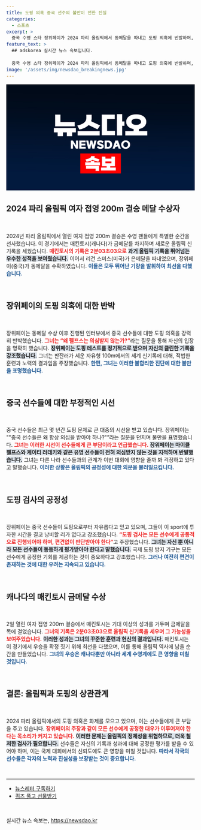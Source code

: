 ```yaml
---
title: 도핑 의혹 중국 선수의 불만이 전한 진실
categories:
  - 스포츠
excerpt: >
  중국 수영 스타 장위페이가 2024 파리 올림픽에서 동메달을 따내고 도핑 의혹에 반발하며, “펠프스는 왜 의심받지 않나?”라고 불만을 토로했다. 그의 발언이 어떤 파장을 일으킬지 주목된다.
feature_text: >
  ## adskorea 실시간 뉴스 속보입니다.

  중국 수영 스타 장위페이가 2024 파리 올림픽에서 동메달을 따내고 도핑 의혹에 반발하며, “펠프스는 왜 의심받지 않나?”라고 불만을 토로했다. 그의 발언이 어떤 파장을 일으킬지 주목된다.
image: '/assets/img/newsdao_breakingnews.jpg'
---
```


<p><img src="/assets/img/newsdao_breakingnews.jpg" alt="adskorea 속보" /></p>

<h2 data-ke-size="size26">2024 파리 올림픽 여자 접영 200m 결승 메달 수상자</h2>

<p data-ke-size="size16">&nbsp;</p>

<p>2024년 파리 올림픽에서 열린 여자 접영 200m 결승은 수영 팬들에게 특별한 순간을 선사했습니다. 이 경기에서는 매킨토시(캐나다)가 금메달를 차지하며 새로운 올림픽 신기록을 세웠습니다. <b><span style="color: #ee2323;">매킨토시의 기록은 2분03초03으로</span></b> <b><span style="background-color: #21538527;">과거 올림픽 기록을 뛰어넘는 우수한 성적을 보여줬습니다.</span></b> 이어서 리건 스미스(미국)가 은메달을 따내었으며, 장위페이(중국)가 동메달을 수확하였습니다. <b><span style="color: #1a5490;">이들은 모두 뛰어난 기량을 발휘하여 최선을 다했습니다.</span></b></p>

<p data-ke-size="size16">&nbsp;</p>

<h2 data-ke-size="size26">장위페이의 도핑 의혹에 대한 반박</h2>

<p data-ke-size="size16">&nbsp;</p>

<p>장위페이는 동메달 수상 이후 진행된 인터뷰에서 중국 선수들에 대한 도핑 의혹을 강력히 반박했습니다. <b><span style="color: #ee2323;">그녀는 “왜 펠프스는 의심받지 않는가?”</span></b>라는 질문을 통해 자신의 입장을 명확히 했습니다. <b><span style="background-color: #21538527;">장위페이는 도핑 테스트를 정기적으로 받으며 자신의 클린한 기록을 강조했습니다.</span></b> 그녀는 판잔러가 세운 자유형 100m에서의 세계 신기록에 대해, 적법한 훈련과 노력의 결과임을 주장했습니다. <b><span style="color: #1a5490;">한편, 그녀는 이러한 불합리한 진단에 대한 불만을 표명했습니다.</span></b></p>

<p data-ke-size="size16">&nbsp;</p>

<h2 data-ke-size="size26">중국 선수들에 대한 부정적인 시선</h2>

<p data-ke-size="size16">&nbsp;</p>

<p>중국 선수들은 최근 몇 년간 도핑 문제로 큰 대중의 시선을 받고 있습니다. 장위페이는 ""중국 선수들은 왜 항상 의심을 받아야 하나?"”라는 질문을 던지며 불만을 표명했습니다. <b><span style="color: #ee2323;">그녀는 이러한 시선이 선수들에게 큰 부담이라고 언급했습니다.</span></b> <b><span style="background-color: #21538527;">장위페이는 마이클 펠프스와 케이티 러데키와 같은 유명 선수들이 전혀 의심받지 않는 것을 지적하며 반발했습니다.</span></b> 그녀는 다른 나라 선수들과의 관계가 이번 대회에 영향을 줄까 봐 걱정하고 있다고 말했습니다. <b><span style="color: #1a5490;">이러한 상황은 올림픽의 공정성에 대한 의문을 불러일으킵니다.</span></b></p>

<p data-ke-size="size16">&nbsp;</p>

<h2 data-ke-size="size26">도핑 검사의 공정성</h2>

<p data-ke-size="size16">&nbsp;</p>

<p>장위페이는 중국 선수들이 도핑으로부터 자유롭다고 믿고 있으며, 그들이 이 sport에 투자한 시간을 결코 낭비할 리가 없다고 강조했습니다. <b><span style="color: #ee2323;">“도핑 검사는 모든 선수에게 공통적으로 진행되어야 하며, 편견없이 판단받아야 한다”</span></b>고 주장했습니다. <b><span style="background-color: #21538527;">그녀는 자신 뿐 아니라 모든 선수들이 동등하게 평가받아야 한다고 말했습니다.</span></b> 국제 도핑 방지 기구는 모든 선수에게 공정한 기회를 제공하는 것이 중요하다고 강조했습니다. <b><span style="color: #1a5490;">그러나 여전히 편견이 존재하는 것에 대한 우려는 지속되고 있습니다.</span></b></p>

<p data-ke-size="size16">&nbsp;</p>

<h2 data-ke-size="size26">캐나다의 매킨토시 금메달 수상</h2>

<p data-ke-size="size16">&nbsp;</p>

<p>2일 열린 여자 접영 200ｍ 결승에서 매킨토시는 기대 이상의 성과를 거두며 금메달을 목에 걸었습니다. <b><span style="color: #ee2323;">그녀의 기록은 2분03초03으로 올림픽 신기록을 세우며 그 가능성을 보여주었습니다.</span></b> <b><span style="background-color: #21538527;">이러한 성과는 그녀의 꾸준한 훈련과 헌신의 결과입니다.</span></b> 매킨토시는 이 경기에서 우승을 확정 짓기 위해 최선을 다했으며, 이를 통해 올림픽 역사에 남을 순간을 만들었습니다. <b><span style="color: #1a5490;">그녀의 우승은 캐나다뿐만 아니라 세계 수영계에도 큰 영향을 미칠 것입니다.</span></b></p>

<p data-ke-size="size16">&nbsp;</p>

<h2 data-ke-size="size26">결론: 올림픽과 도핑의 상관관계</h2>

<p data-ke-size="size16">&nbsp;</p>

<p>2024 파리 올림픽에서의 도핑 의혹은 화제를 모으고 있으며, 이는 선수들에게 큰 부담을 주고 있습니다. <b><span style="color: #ee2323;">장위페이의 주장과 같이 모든 선수에게 공정한 대우가 이루어져야 한다는 목소리가 커지고 있습니다.</span></b> <b><span style="background-color: #21538527;">이러한 문제는 올림픽의 정체성을 위협하므로, 더욱 철저한 검사가 필요합니다.</span></b> 선수들은 자신의 기록과 성과에 대해 공정한 평가를 받을 수 있어야 하며, 이는 국제 대회에서의 신뢰도에도 큰 영향을 미칠 것입니다. <b><span style="color: #1a5490;">따라서 각국의 선수들은 각자의 노력과 진실성을 보장받는 것이 중요합니다.</span></b></p>

<p data-ke-size="size16">&nbsp;</p> 

<hr />

<ul>
    <li><a href="https://page.stibee.com/subscriptions/275739">뉴스레터 구독하기</a></li>
    <li><a href="https://www.chosun.com/members-event/?mec=n_quiz">퀴즈 풀고 선물받기</a></li>
</ul>

<p data-ke-size="size16">&nbsp;</p>
실시간 뉴스 속보는, <a href="https://newsdao.kr" rel="dofollow">https://newsdao.kr</a>


